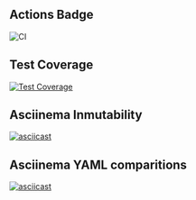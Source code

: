 ## Actions Badge
![CI](https://github.com/jcastiblancoc/fullstack-javascript-project-103/actions/workflows/ci.yml/badge.svg)

## Test Coverage
[![Test Coverage](https://api.codeclimate.com/v1/badges/c0735243af3e3221a3b4/test_coverage)](https://codeclimate.com/github/jcastiblancoc/fullstack-javascript-project-103/test_coverage)

##  Asciinema Inmutability
[![asciicast](https://asciinema.org/a/lwYEFtKE5DvF3iBj6ubX7FUbr.svg)](https://asciinema.org/a/lwYEFtKE5DvF3iBj6ubX7FUbr)

## Asciinema YAML comparitions

[![asciicast](https://asciinema.org/a/qECFAFbUo4G1f8psRj8JCA7FF.svg)](https://asciinema.org/a/qECFAFbUo4G1f8psRj8JCA7FF)
